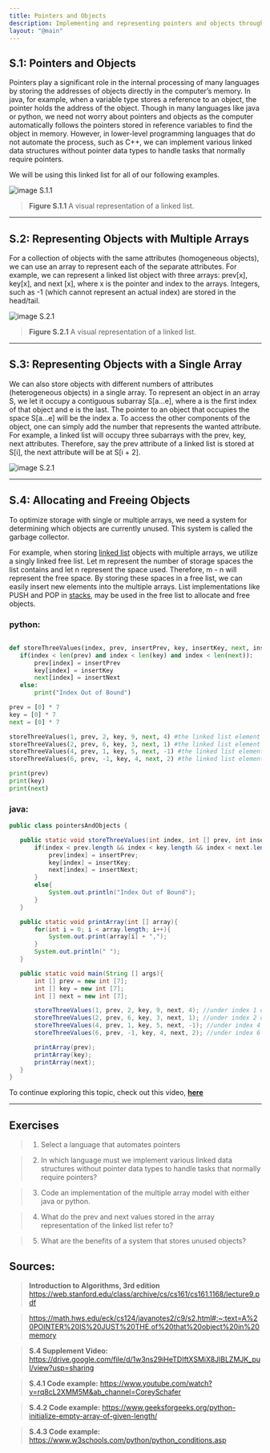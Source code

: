 ```yaml
---
title: Pointers and Objects
description: Implementing and representing pointers and objects through the use of multi and singular arrays
layout: "@main"
---
```


<script src="https://polyfill.io/v3/polyfill.min.js?features=es6"></script>
<script id="MathJax-script" async src="https://cdn.jsdelivr.net/npm/mathjax@3/es5/tex-mml-chtml.js"></script>
<script type="module" src="https://md-block.verou.me/md-block.js"></script>

## **S.1: Pointers and Objects**

Pointers play a significant role in the internal processing of many languages by storing the addresses of objects directly in the computer’s memory. In java, for example, when a variable type stores a reference to an object, the pointer holds the address of the object. Though in many languages like java or python, we need not worry about pointers and objects as the computer automatically follows the pointers stored in reference variables to find the object in memory. However, in lower-level programming languages that do not automate the process, such as C++, we can implement various linked data structures without pointer data types to handle tasks that normally require pointers.

We will be using this linked list for all of our following examples.

![image S.1.1](https://i.ibb.co/7v1HHMZ/temp-14.png)

> **Figure S.1.1** A visual representation of a linked list.

---

## **S.2: Representing Objects with Multiple Arrays**

For a collection of objects with the same attributes (homogeneous objects), we can use an array to represent each of the separate attributes. For example, we can represent a linked list object with three arrays: prev[x], key[x], and next [x], where x is the pointer and index to the arrays. Integers, such as -1 (which cannot represent an actual index) are stored in the head/tail.

![image S.2.1](https://i.ibb.co/Jxtd3Yz/temp-15.png)

> **Figure S.2.1** A visual representation of a linked list.

---

## **S.3: Representing Objects with a Single Array**

We can also store objects with different numbers of attributes (heterogeneous objects) in a single array. To represent an object in an array S, we let it occupy a contiguous subarray S[a…e], where a is the first index of that object and e is the last. The pointer to an object that occupies the space S[a…e] will be the index a. To access the other components of the object, one can simply add the number that represents the wanted attribute. For example, a linked list will occupy three subarrays with the prev, key, next attributes. Therefore, say the prev attribute of a linked list is stored at S[i], the next attribute will be at S[i + 2].

![image S.2.1](https://i.ibb.co/02RRpTX/table-2.png)

---

## **S.4: Allocating and Freeing Objects**

To optimize storage with single or multiple arrays, we need a system for determining which objects are currently unused. This system is called the garbage collector.

For example, when storing [linked list](/Markdown/LinkedList "Linked List Article") objects with multiple arrays, we utilize a singly linked free list. Let m represent the number of storage spaces the list contains and let n represent the space used. Therefore, m - n will represent the free space. By storing these spaces in a free list, we can easily insert new elements into the multiple arrays. List implementations like PUSH and POP in [stacks](/Markdown/stacks "Stacks Article"), may be used in the free list to allocate and free objects.

### python:

```py

def storeThreeValues(index, prev, insertPrev, key, insertKey, next, insertNext):
   if(index < len(prev) and index < len(key) and index < len(next)):
       prev[index] = insertPrev
       key[index] = insertKey
       next[index] = insertNext
   else:
       print("Index Out of Bound")

prev = [0] * 7
key = [0] * 7
next = [0] * 7

storeThreeValues(1, prev, 2, key, 9, next, 4) #the linked list element stored under index 1 of the multiple array model
storeThreeValues(2, prev, 6, key, 3, next, 1) #the linked list element stored under index 2 of the multiple array model
storeThreeValues(4, prev, 1, key, 5, next, -1) #the linked list element stored under index 4 of the multiple array model , using -1 to denote null
storeThreeValues(6, prev, -1, key, 4, next, 2) #the linked list element stored under index 6 of the multiple array model , using -1 to denote null

print(prev)
print(key)
print(next)
```

### java:

```java
public class pointersAndObjects {

   public static void storeThreeValues(int index, int [] prev, int insertPrev, int [] key, int insertKey, int [] next, int insertNext){
       if(index < prev.length && index < key.length && index < next.length){
           prev[index] = insertPrev;
           key[index] = insertKey;
           next[index] = insertNext;
       }
       else{
           System.out.println("Index Out of Bound");
       }
   }

   public static void printArray(int [] array){
       for(int i = 0; i < array.length; i++){
           System.out.print(array[i] + ",");
       }
       System.out.println(" ");
   }

   public static void main(String [] args){
       int [] prev = new int [7];
       int [] key = new int [7];
       int [] next = new int [7];

       storeThreeValues(1, prev, 2, key, 9, next, 4); //under index 1 of the multiple array model
       storeThreeValues(2, prev, 6, key, 3, next, 1); //under index 2 of the multiple array model
       storeThreeValues(4, prev, 1, key, 5, next, -1); //under index 4 of the multiple array model, using -1 to denote null
       storeThreeValues(6, prev, -1, key, 4, next, 2); //under index 6 of the multiple array model, using -1 to denote null

       printArray(prev);
       printArray(key);
       printArray(next);
   }
}
```

To continue exploring this topic, check out this video, **[here](https://drive.google.com/file/d/1w3ns29iHeTDIftXSMiX8JlBLZMJK_puI/view?usp=sharing)**

---

## **Exercises**

> 1. Select a language that automates pointers

> 2. In which language must we implement various linked data structures without pointer data types to handle tasks that normally require pointers?

> 3. Code an implementation of the multiple array model with either java or python.

> 4. What do the prev and next values stored in the array representation of the linked list refer to?

> 5. What are the benefits of a system that stores unused objects?

## **Sources:**

> **Introduction to Algorithms, 3rd edition** https://web.stanford.edu/class/archive/cs/cs161/cs161.1168/lecture9.pdf

> https://math.hws.edu/eck/cs124/javanotes2/c9/s2.html#:~:text=A%20POINTER%20IS%20JUST%20THE,of%20that%20object%20in%20memory

> **S.4 Supplement Video:** https://drive.google.com/file/d/1w3ns29iHeTDIftXSMiX8JlBLZMJK_puI/view?usp=sharing

> **S.4.1 Code example:** https://www.youtube.com/watch?v=rq8cL2XMM5M&ab_channel=CoreySchafer

> **S.4.2 Code example:** https://www.geeksforgeeks.org/python-initialize-empty-array-of-given-length/

> **S.4.3 Code example:** https://www.w3schools.com/python/python_conditions.asp
